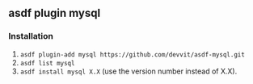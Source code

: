 ## asdf plugin mysql

### Installation

1. `asdf plugin-add mysql https://github.com/devvit/asdf-mysql.git`
2. `asdf list mysql`
3. `asdf install mysql X.X` (use the version number instead of X.X).
